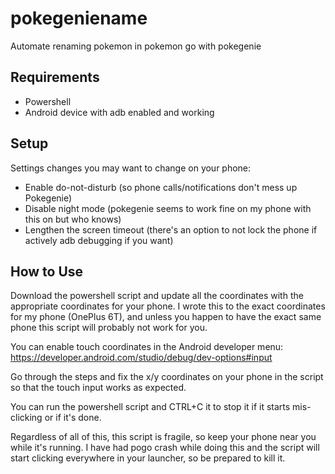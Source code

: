 # pokegeniename
Automate renaming pokemon in pokemon go with pokegenie

## Requirements ##

* Powershell
* Android device with adb enabled and working

## Setup ##

Settings changes you may want to change on your phone:

* Enable do-not-disturb (so phone calls/notifications don't mess up Pokegenie)
* Disable night mode (pokegenie seems to work fine on my phone with this on but who knows)
* Lengthen the screen timeout (there's an option to not lock the phone if actively adb debugging if you want)

## How to Use ##

Download the powershell script and update all the coordinates with the appropriate coordinates for your phone.  I wrote this to the exact coordinates for my phone (OnePlus 6T), and unless you happen to have the exact same phone this script will probably not work for you.

You can enable touch coordinates in the Android developer menu: https://developer.android.com/studio/debug/dev-options#input

Go through the steps and fix the x/y coordinates on your phone in the script so that the touch input works as expected.

You can run the powershell script and CTRL+C it to stop it if it starts mis-clicking or if it's done.

Regardless of all of this, this script is fragile, so keep your phone near you while it's running.  I have had pogo crash while doing this and the script will start clicking everywhere in your launcher, so be prepared to kill it.
